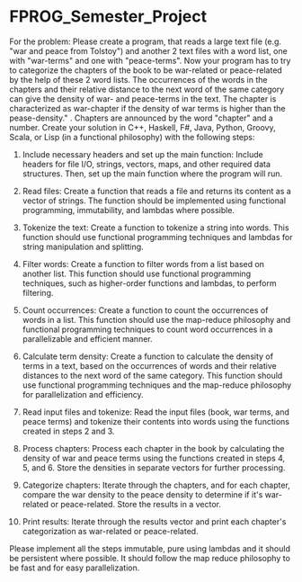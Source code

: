# FPROG_Semester_Project
For the problem:
Please create a program, that reads a large text file (e.g. "war and peace from Tolstoy") and another 2 text files with a word list, one with "war-terms" and one with "peace-terms". Now your program has to try to categorize the chapters of the book to be war-related or peace-related by the help of these 2 word lists. The occurrences of the words in the chapters and their relative distance to the next word of the same category can give the density of war- and peace-terms in the text. The chapter is characterized as war-chapter if the density of war terms is higher than the pease-density." . Chapters are announced by the word "chapter" and a number.
Create your solution in C++, Haskell, F#, Java, Python, Groovy, Scala, or Lisp (in a functional philosophy) with the following steps:   
1)  Include necessary headers and set up the main function: Include headers for file I/O, strings, vectors, maps, and other required data structures. Then, set up the main function where the program will run.

2)    Read files: Create a function that reads a file and returns its content as a vector of strings. The function should be implemented using functional programming, immutability, and lambdas where possible.

3)   Tokenize the text: Create a function to tokenize a string into words. This function should use functional programming techniques and lambdas for string manipulation and splitting.

4)   Filter words: Create a function to filter words from a list based on another list. This function should use functional programming techniques, such as higher-order functions and lambdas, to perform filtering.

5)   Count occurrences: Create a function to count the occurrences of words in a list. This function should use the map-reduce philosophy and functional programming techniques to count word occurrences in a parallelizable and efficient manner.

6)  Calculate term density: Create a function to calculate the density of terms in a text, based on the occurrences of words and their relative distances to the next word of the same category. This function should use functional programming techniques and the map-reduce philosophy for parallelization and efficiency.

7)   Read input files and tokenize: Read the input files (book, war terms, and peace terms) and tokenize their contents into words using the functions created in steps 2 and 3.

8)   Process chapters: Process each chapter in the book by calculating the density of war and peace terms using the functions created in steps 4, 5, and 6. Store the densities in separate vectors for further processing.

9)  Categorize chapters: Iterate through the chapters, and for each chapter, compare the war density to the peace density to determine if it's war-related or peace-related. Store the results in a vector.

10)    Print results: Iterate through the results vector and print each chapter's categorization as war-related or peace-related.
 
Please implement all the steps immutable, pure using lambdas and it should be persistent where possible. It should follow the map reduce philosophy to be fast and for easy parallelization.
